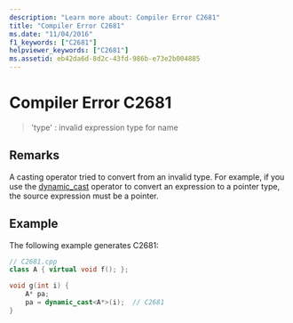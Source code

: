 ```yaml
---
description: "Learn more about: Compiler Error C2681"
title: "Compiler Error C2681"
ms.date: "11/04/2016"
f1_keywords: ["C2681"]
helpviewer_keywords: ["C2681"]
ms.assetid: eb42da6d-8d2c-43fd-986b-e73e2b004885
---
```

# Compiler Error C2681

> 'type' : invalid expression type for name

## Remarks

A casting operator tried to convert from an invalid type. For example, if you use the [dynamic_cast](../../cpp/dynamic-cast-operator.md) operator to convert an expression to a pointer type, the source expression must be a pointer.

## Example

The following example generates C2681:

```cpp
// C2681.cpp
class A { virtual void f(); };

void g(int i) {
    A* pa;
    pa = dynamic_cast<A*>(i);  // C2681
}
```
